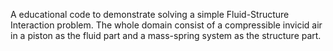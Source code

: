 A educational code to demonstrate solving a simple Fluid-Structure Interaction problem. The whole domain consist of a compressible invicid air in a piston as the fluid part and a mass-spring system as the structure part.
